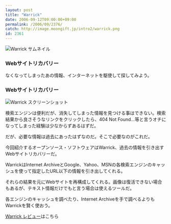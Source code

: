 ```yaml
---
layout: post
title: "Warrick"
date: 2006-09-12T09:00:00+09:00
permalink: /2006/09/2376/
catch: http://image.moongift.jp/intro2/warrick.png
id: 2361
---
```

 ![Warrick サムネイル](http://image.moongift.jp/intro2/warrick.t.png "Warrick サムネイル")
  

### Webサイトリカバリー
  
なくなってしまったあの情報、インターネットを駆使して探してみよう。  
<!--more-->  

### Webサイトリカバリー
  

![Warrick スクリーンショット](http://image.moongift.jp/intro2/warrick.png "Warrick スクリーンショット")

  

検索エンジンは便利だが、消失してしまった情報を見つける事はできない。検索結果から良さそうなリンクをクリックしたら、404 Not Found…等と言うオチになってしまった経験は少なからずあるはずだ。

  

だが、必要な情報は過去にあったはずなのだ。そこで必要なのがこれだ。

  

今回紹介するオープンソース・ソフトウェアはWarrick、過去の情報を引き出すWebサイトリカバリーだ。

  

WarrickはInternet ArchiveとGoogle、Yahoo、MSNの各検索エンジンのキャッシュを使って指定したURL以下の情報を引き出してくれる。

  

それらの結果を元にWebサイトを再構成してくれる。画像は復活できない場合もあるが、テキスト情報だけでもと言う場合は使えるツールだ。

  

各エンジンのキャッシュを調べたり、Internet Archiveを手で調べるよりもWarrickを賢く使おう。

  

[Warrick レビュー](http://oss.moongift.jp/review/i-2377.html)はこちら

